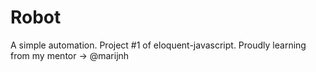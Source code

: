 # Robot
A simple automation. Project #1 of eloquent-javascript. Proudly learning from my mentor -> @marijnh
